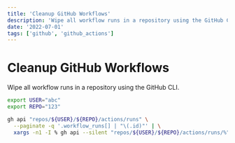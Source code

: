 ```yaml
---
title: 'Cleanup GitHub Workflows'
description: 'Wipe all workflow runs in a repository using the GitHub CLI'
date: '2022-07-01'
tags: ['github', 'github_actions']
---
```


# Cleanup GitHub Workflows

Wipe all workflow runs in a repository using the GitHub CLI.

```bash
export USER="abc"
export REPO="123"

gh api "repos/${USER}/${REPO}/actions/runs" \
  --paginate -q '.workflow_runs[] | "\(.id)"' | \
  xargs -n1 -I % gh api --silent "repos/${USER}/${REPO}/actions/runs/%" -X DELETE
```
